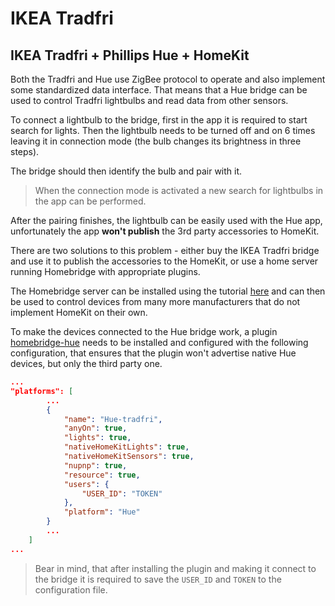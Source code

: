 # IKEA Tradfri

## IKEA Tradfri + Phillips Hue + HomeKit

Both the Tradfri and Hue use ZigBee protocol to operate and also implement some standardized data interface. That means that a Hue bridge can be used to control Tradfri lightbulbs and read data from other sensors.

To connect a lightbulb to the bridge, first in the app it is required to start search for lights. Then the lightbulb needs to be turned off and on 6 times leaving it in connection mode (the bulb changes its brightness in three steps).

The bridge should then identify the bulb and pair with it.

> When the connection mode is activated a new search for lightbulbs in the app can be performed.

After the pairing finishes, the lightbulb can be easily used with the Hue app, unfortunately the app **won't publish** the 3rd party accessories to HomeKit.

There are two solutions to this problem - either buy the IKEA Tradfri bridge and use it to publish the accessories to the HomeKit, or use a home server running Homebridge with appropriate plugins.

The Homebridge server can be installed using the tutorial [here](https://github.com/homebridge/homebridge/wiki) and can then be used to control devices from many more manufacturers that do not implement HomeKit on their own.

To make the devices connected to the Hue bridge work, a plugin [homebridge-hue](https://github.com/ebaauw/homebridge-hue) needs to be installed and configured with the following configuration, that ensures that the plugin won't advertise native Hue devices, but only the third party one.

```json
...
"platforms": [
        ...
        {
            "name": "Hue-tradfri",
            "anyOn": true,
            "lights": true,
            "nativeHomeKitLights": true,
            "nativeHomeKitSensors": true,
            "nupnp": true,
            "resource": true,
            "users": {
                "USER_ID": "TOKEN"
            },
            "platform": "Hue"
        }
        ...
    ]
...
```

> Bear in mind, that after installing the plugin and making it connect to the bridge it is required to save the `USER_ID` and `TOKEN` to the configuration file.